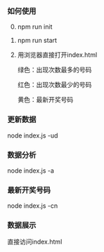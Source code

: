 ### 如何使用

0. npm run init

1. npm run start

2. 用浏览器直接打开index.html

   绿色：出现次数最多的号码

   红色：出现次数最少的号码

   黄色：最新开奖号码

### 更新数据

node index.js -ud

### 数据分析

node index.js -a

### 最新开奖号码

node index.js -cn

### 数据展示

直接访问index.html